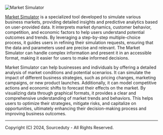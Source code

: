 ![Market Simulator](https://github.com/sourceduty/Market_Simulator/assets/123030236/82867a64-9317-4a36-81ef-42e7e2c97e3d)

[Market Simulator](https://chatgpt.com/g/g-uX5Aupr1a-market-simulator) is a specialized tool developed to simulate various business markets, providing detailed insights and predictive analytics based on user-provided data. It interprets market dynamics, customer behavior, competition, and economic factors to help users understand potential outcomes and trends. By leveraging a step-by-step multiple-choice process, it guides users in refining their simulation requests, ensuring that the data and parameters used are precise and relevant. The Market Simulator can handle complex information and present it in an accessible format, making it easier for users to make informed decisions.

Market Simulator can help businesses and individuals by offering a detailed analysis of market conditions and potential scenarios. It can simulate the impact of different business strategies, such as pricing changes, marketing campaigns, or new product launches. Additionally, it can model competitive actions and economic shifts to forecast their effects on the market. By visualizing data through graphical formats, it provides a clear and comprehensive understanding of market trends and behaviors. This helps users to optimize their strategies, mitigate risks, and capitalize on opportunities, ultimately enhancing their decision-making process and improving business outcomes.

***
Copyright (C) 2024, Sourceduty - All Rights Reserved.
